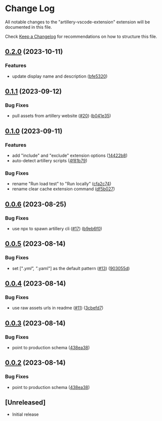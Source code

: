 # Change Log

All notable changes to the "artillery-vscode-extension" extension will be documented in this file.

Check [Keep a Changelog](http://keepachangelog.com/) for recommendations on how to structure this file.

## [0.2.0](https://github.com/artilleryio/vscode-artillery/compare/v0.1.1...v0.2.0) (2023-10-11)


### Features

* update display name and description ([bfe5320](https://github.com/artilleryio/vscode-artillery/commit/bfe532085667140ae658efb4de7ee8a15105a09b))

## [0.1.1](https://github.com/artilleryio/vscode-artillery/compare/v0.1.0...v0.1.1) (2023-09-12)


### Bug Fixes

* pull assets from artillery website ([#20](https://github.com/artilleryio/vscode-artillery/issues/20)) ([b041e35](https://github.com/artilleryio/vscode-artillery/commit/b041e35bed4c04e7d20fc34d6af0624fdb07e4c2))

## [0.1.0](https://github.com/artilleryio/vscode-artillery/compare/v0.0.6...v0.1.0) (2023-09-11)


### Features

* add "include" and "exclude" extension options ([14422b8](https://github.com/artilleryio/vscode-artillery/commit/14422b81156452ccd8b90597a41baa78c544610b))
* auto-detect artillery scripts ([4f81b79](https://github.com/artilleryio/vscode-artillery/commit/4f81b7905577a28d21e49cfca17288a7e61627c5))


### Bug Fixes

* rename "Run load test" to "Run locally" ([cfa2c74](https://github.com/artilleryio/vscode-artillery/commit/cfa2c74f07167d71a65679ecb6558719c21d5a5d))
* rename clear cache extension command ([df5b027](https://github.com/artilleryio/vscode-artillery/commit/df5b0274c5fa84f0d39fff28a5602c2f020567ae))

## [0.0.6](https://github.com/artilleryio/vscode-artillery/compare/v0.0.5...v0.0.6) (2023-08-25)


### Bug Fixes

* use npx to spawn artillery cli ([#17](https://github.com/artilleryio/vscode-artillery/issues/17)) ([b9eb6f0](https://github.com/artilleryio/vscode-artillery/commit/b9eb6f06a842880859967d0467d6a3ee6302fcc2))

## [0.0.5](https://github.com/artilleryio/vscode-artillery/compare/v0.0.4...v0.0.5) (2023-08-14)


### Bug Fixes

* set ["*.yml", "*.yaml"] as the default pattern ([#13](https://github.com/artilleryio/vscode-artillery/issues/13)) ([903055d](https://github.com/artilleryio/vscode-artillery/commit/903055df7a21d6fbcc05d474b8f86bf5113a4fd9))

## [0.0.4](https://github.com/artilleryio/vscode-artillery/compare/v0.0.3...v0.0.4) (2023-08-14)


### Bug Fixes

* use raw assets urls in readme ([#11](https://github.com/artilleryio/vscode-artillery/issues/11)) ([3cbefd7](https://github.com/artilleryio/vscode-artillery/commit/3cbefd720508e7abe7a9ef4bd97776a15c761145))

## [0.0.3](https://github.com/artilleryio/vscode-artillery/compare/v0.0.2...v0.0.3) (2023-08-14)


### Bug Fixes

* point to production schema ([438ea38](https://github.com/artilleryio/vscode-artillery/commit/438ea38249eee0b79cb43d11acd68b964d0f7476))

## [0.0.2](https://github.com/artilleryio/vscode-artillery/compare/vscode-artillery-v0.0.1...vscode-artillery-v0.0.2) (2023-08-14)


### Bug Fixes

* point to production schema ([438ea38](https://github.com/artilleryio/vscode-artillery/commit/438ea38249eee0b79cb43d11acd68b964d0f7476))

## [Unreleased]

- Initial release
